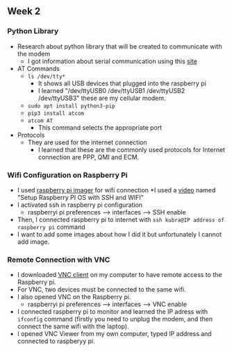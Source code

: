## Week 2

### Python Library
* Research about python library that will be created to communicate with the modem
	* I got information about serial communication using this [site](https://devtut.github.io/python/python-serial-communication-pyserial.html#initialize-serial-device) 
* AT Commands 
	* `ls /dev/tty*` 
		* It shows all USB devices that plugged into the raspberry pi
		* I learned "/dev/ttyUSB0  /dev/ttyUSB1 /dev/ttyUSB2 /dev/ttyUSB3" these are my cellular modem.
	* `sudo apt install python3-pip`
	* `pip3 install atcom`
	* `atcom AT` 
		* This command selects the appropriate port
* Protocols
	* They are used for the internet connection
		* I learned that these are the commonly used protocols for Internet connection are PPP, QMI and ECM.
	
### Wifi Configuration on Raspberry Pi
* I used [raspberry pi imager](https://www.raspberrypi.com/software/) for wifi connection 
*I used a [video](https://www.youtube.com/watch?v=nZyyfJYOhbM) named "Setup Raspberry PI OS with SSH and WIFI"
* I activated ssh in raspberry pi configuration 
	*  raspberryi pi preferences --> interfaces --> SSH enable 
* Then, I connected raspberry pi to internet with `ssh kubra@IP address of raspberry pi` command
* I want to add some images about how I did it but unfortunately I cannot add image.

### Remote Connection with VNC 
* I downloaded [VNC client](https://www.realvnc.com/en/connect/download/viewer/) on my computer to have remote access to the Raspberry pi.
* For VNC, two devices must be connected to the same wifi.
*  I also opened VNC on the Raspberry pi.
	* raspberryi pi preferences --> interfaces --> VNC enable 
* I connected raspberry pi to monitor and learned the IP  adress with `ifconfig` command (firstly you need to unplug the modem, and then connect the same wifi with the laptop).
* I opened VNC Viewer from my own computer, typed IP address and connected to raspberyy pi.

<!--stackedit_data:
eyJoaXN0b3J5IjpbMTQwMDE4NjM3NiwtMTI3NzE4Njc0Ml19
-->